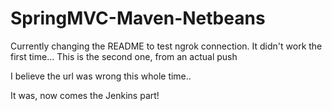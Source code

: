SpringMVC-Maven-Netbeans
========================

Currently changing the README to test ngrok connection.
It didn't work the first time...
This is the second one, from an actual push

I believe the url was wrong this whole time..

It was, now comes the Jenkins part!
